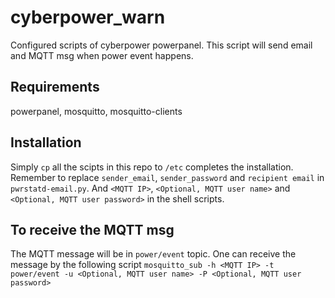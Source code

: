 # cyberpower_warn
Configured scripts of cyberpower powerpanel.
This script will send email and MQTT msg when power event happens.

## Requirements
powerpanel,
mosquitto,
mosquitto-clients

## Installation
Simply `cp` all the scipts in this repo to `/etc` completes the installation.
Remember to replace `sender_email`, `sender_password` and `recipient email` in `pwrstatd-email.py`.
And `<MQTT IP>`, `<Optional, MQTT user name>` and `<Optional, MQTT user password>` in the shell scripts.

## To receive the MQTT msg
The MQTT message will be in `power/event` topic.
One can receive the message by the following script
`mosquitto_sub -h <MQTT IP> -t power/event -u <Optional, MQTT user name> -P <Optional, MQTT user password>`
